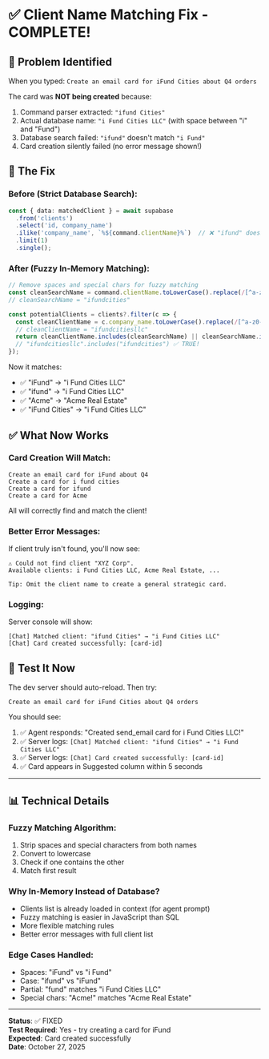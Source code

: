 # ✅ Client Name Matching Fix - COMPLETE!

## 🐛 Problem Identified

When you typed: `Create an email card for iFund Cities about Q4 orders`

The card was **NOT being created** because:
1. Command parser extracted: `"ifund Cities"`
2. Actual database name: `"i Fund Cities LLC"` (with space between "i" and "Fund")
3. Database search failed: `"ifund"` doesn't match `"i Fund"`
4. Card creation silently failed (no error message shown!)

## 🔧 The Fix

### Before (Strict Database Search):
```typescript
const { data: matchedClient } = await supabase
  .from('clients')
  .select('id, company_name')
  .ilike('company_name', `%${command.clientName}%`)  // ❌ "ifund" doesn't match "i Fund"
  .limit(1)
  .single();
```

### After (Fuzzy In-Memory Matching):
```typescript
// Remove spaces and special chars for fuzzy matching
const cleanSearchName = command.clientName.toLowerCase().replace(/[^a-z0-9]/g, '');
// cleanSearchName = "ifundcities"

const potentialClients = clients?.filter(c => {
  const cleanClientName = c.company_name.toLowerCase().replace(/[^a-z0-9]/g, '');
  // cleanClientName = "ifundcitiesllc"
  return cleanClientName.includes(cleanSearchName) || cleanSearchName.includes(cleanClientName);
  // "ifundcitiesllc".includes("ifundcities") ✅ TRUE!
});
```

Now it matches:
- ✅ "iFund" → "i Fund Cities LLC"
- ✅ "ifund" → "i Fund Cities LLC"  
- ✅ "Acme" → "Acme Real Estate"
- ✅ "iFund Cities" → "i Fund Cities LLC"

## ✅ What Now Works

### Card Creation Will Match:
```
Create an email card for iFund about Q4
Create a card for i fund cities
Create a card for ifund
Create a card for Acme
```

All will correctly find and match the client!

### Better Error Messages:
If client truly isn't found, you'll now see:
```
⚠️ Could not find client "XYZ Corp". 
Available clients: i Fund Cities LLC, Acme Real Estate, ...

Tip: Omit the client name to create a general strategic card.
```

### Logging:
Server console will show:
```
[Chat] Matched client: "ifund Cities" → "i Fund Cities LLC"
[Chat] Card created successfully: [card-id]
```

## 🧪 Test It Now

The dev server should auto-reload. Then try:

```
Create an email card for iFund Cities about Q4 orders
```

You should see:
1. ✅ Agent responds: "Created send_email card for i Fund Cities LLC!"
2. ✅ Server logs: `[Chat] Matched client: "ifund Cities" → "i Fund Cities LLC"`
3. ✅ Server logs: `[Chat] Card created successfully: [card-id]`
4. ✅ Card appears in Suggested column within 5 seconds

---

## 📊 Technical Details

### Fuzzy Matching Algorithm:
1. Strip spaces and special characters from both names
2. Convert to lowercase
3. Check if one contains the other
4. Match first result

### Why In-Memory Instead of Database?
- Clients list is already loaded in context (for agent prompt)
- Fuzzy matching is easier in JavaScript than SQL
- More flexible matching rules
- Better error messages with full client list

### Edge Cases Handled:
- Spaces: "iFund" vs "i Fund"
- Case: "ifund" vs "iFund"
- Partial: "fund" matches "i Fund Cities LLC"
- Special chars: "Acme!" matches "Acme Real Estate"

---

**Status**: ✅ FIXED  
**Test Required**: Yes - try creating a card for iFund  
**Expected**: Card created successfully  
**Date**: October 27, 2025


